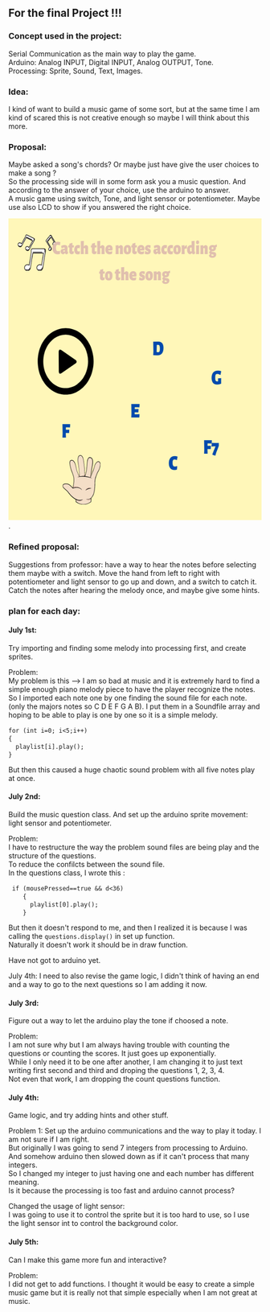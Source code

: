 ## For the final Project !!!

### Concept used in the project:  
Serial Communication as the main way to play the game.   
Arduino: Analog INPUT, Digital INPUT, Analog OUTPUT, Tone.   
Processing: Sprite, Sound, Text, Images. 

### Idea:
I kind of want to build a music game of some sort, but at the same time I am kind of scared this is not creative enough so maybe I will think about this more.  
### Proposal:

Maybe asked a song's chords?  Or maybe just have give the user choices to make a song ?  
So the processing side will in some form ask you a music question. And according to the answer of your choice, use the arduino to answer.  
A music game using switch, Tone, and light sensor or potentiometer. Maybe use also LCD to show if you answered the right choice. 

<img src="https://github.com/FairyyGenie/introToIM/blob/main/finalProject/music_final.png" width="600" height="600">. 

### Refined proposal:  

Suggestions from professor: have a way to hear the notes before selecting them maybe with a switch.
Move the hand from left to right with potentiometer and light sensor to go up and down, and a switch to catch it.  
Catch the notes after hearing the melody once, and maybe give some hints. 

### plan for each day:
#### July 1st: 

Try importing and finding some melody into processing first, and create sprites.

Problem:  
My problem is this --> I am so bad at music and it is extremely hard to find a simple enough piano melody piece to have the player recognize the notes.  
So I imported each note one by one finding the sound file for each note.(only the majors notes so C D E F G A B). 
I put them in a Soundfile array and hoping to be able to play is one by one so it is a simple melody.  
```
for (int i=0; i<5;i++)
{
  playlist[i].play();
}
````
But then this caused a huge chaotic sound problem with all five notes play at once.

#### July 2nd:

Build the music question class.
And set up the arduino sprite movement: light sensor and potentiometer.

Problem:  
I have to restructure the way the problem sound files are being play and the structure of the questions.  
To reduce the confilcts between the sound file.  
In the questions class, I wrote this :
````
 if (mousePressed==true && d<36)
    {
      playlist[0].play();
    }
````
But then it doesn't respond to me, and then I realized it is because I was calling the ````questions.display()```` in set up function.  
Naturally it doesn't work it should be in draw function.

Have not got to arduino yet.

July 4th:
I need to also revise the game logic, I didn't think of having an end and a way to go to the next questions so I am adding it now.

#### July 3rd:

Figure out a way to let the arduino play the tone if choosed a note.

Problem:   
I am not sure why but I am always having trouble with counting the questions or counting the scores. It just goes up exponentially.  
While I only need it to be one after another, I am changing it to just text writing first second and third and droping the questions 1, 2, 3, 4.  
Not even that work, I am dropping the count questions function.  

#### July 4th:

Game logic, and try adding hints and other stuff.  

Problem 1:
Set up the arduino communications and the way to play it today. I am not sure if I am right.  
But originally I was going to send 7 integers from processing to Arduino.   
And somehow arduino then slowed down as if it can't process that many integers.  
So I changed my integer to just having one and each number has different meaning.  
Is it because the processing is too fast and arduino cannot process?  

Changed the usage of light sensor:  
I was going to use it to control the sprite but it is too hard to use, so I use the light sensor int to control the background color.  

#### July 5th:  

Can I make this game more fun and interactive?  

Problem:  
I did not get to add functions. I thought it would be easy to create a simple music game but it is really not that simple especially when I am not great at music.  

